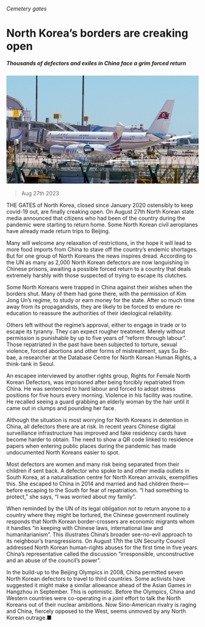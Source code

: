 ###### Cemetery gates

# North Korea’s borders are creaking open 

##### Thousands of defectors and exiles in China face a grim forced return 

![image](images/20230902_ASP501.jpg) 

> Aug 27th 2023 

THE GATES of North Korea, closed since January 2020 ostensibly to keep covid-19 out, are finally creaking open. On August 27th North Korean state media announced that citizens who had been  of the country during the pandemic were starting to return home. Some North Korean civil aeroplanes have already made return trips to Beijing.

Many will welcome any relaxation of restrictions, in the hope it will lead to more food imports from China to stave off the country’s endemic shortages. But for one group of North Koreans the news inspires dread. According to the UN as many as 2,000 North Korean defectors are now languishing in Chinese prisons, awaiting a possible forced return to a country that deals extremely harshly with those suspected of trying to escape its clutches.

Some North Koreans were trapped in China against their wishes when the borders shut. Many of them had gone there, with the permission of Kim Jong Un’s regime, to study or earn money for the state. After so much time away from its propagandists, they are likely to be forced to endure re-education to reassure the authorities of their ideological reliability.

Others left without the regime’s approval, either to engage in trade or to escape its tyranny. They can expect rougher treatment. Merely  without permission is punishable by up to five years of “reform through labour”. Those repatriated in the past have been subjected to torture, sexual violence, forced abortions and other forms of mistreatment, says Su Bo-bae, a researcher at the Database Centre for North Korean Human Rights, a think-tank in Seoul.

An escapee interviewed by another rights group, Rights for Female North Korean Defectors, was imprisoned after being forcibly repatriated from China. He was sentenced to hard labour and forced to adopt stress positions for five hours every morning. Violence in his facility was routine. He recalled seeing a guard grabbing an elderly woman by the hair until it came out in clumps and pounding her face.

Although the situation is most worrying for North Koreans in detention in China, all defectors there are at risk. In recent years Chinese digital surveillance infrastructure has improved and fake residency cards have become harder to obtain. The need to show a QR code linked to residence papers when entering public places during the pandemic has made undocumented North Koreans easier to spot.

Most defectors are women and many risk being separated from their children if sent back. A defector who spoke to  and other media outlets in South Korea, at a naturalisation centre for North Korean arrivals, exemplifies this. She escaped to China in 2014 and married and had children there—before escaping to the South for fear of repatriation. “I had something to protect,” she says, “I was worried about my family”.

When reminded by the UN of its legal obligation not to return anyone to a country where they might be tortured, the Chinese government routinely responds that North Korean border-crossers are economic migrants whom it handles “in keeping with Chinese laws, international law and humanitarianism”. This illustrates China’s broader see-no-evil approach to its neighbour’s transgressions. On August 17th the UN Security Council addressed North Korean human-rights abuses for the first time in five years. China’s representative called the discussion “irresponsible, unconstructive and an abuse of the council’s power”.

In the build-up to the Beijing Olympics in 2008, China permitted seven North Korean defectors to travel to third countries. Some activists have suggested it might make a similar allowance ahead of the Asian Games in Hangzhou in September. This is optimistic. Before the Olympics, China and Western countries were co-operating in a joint effort to talk the North Koreans out of their nuclear ambitions. Now Sino-American rivalry is raging and China, fiercely opposed to the West, seems unmoved by any North Korean outrage.■

